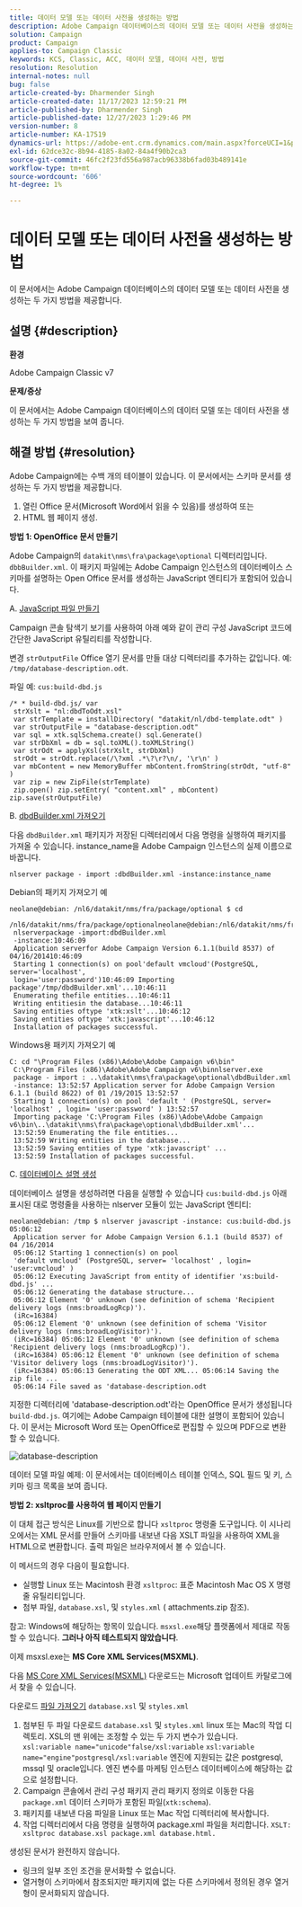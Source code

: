 ```yaml
---
title: 데이터 모델 또는 데이터 사전을 생성하는 방법
description: Adobe Campaign 데이터베이스의 데이터 모델 또는 데이터 사전을 생성하는 방법을 알아봅니다.
solution: Campaign
product: Campaign
applies-to: Campaign Classic
keywords: KCS, Classic, ACC, 데이터 모델, 데이터 사전, 방법
resolution: Resolution
internal-notes: null
bug: false
article-created-by: Dharmender Singh
article-created-date: 11/17/2023 12:59:21 PM
article-published-by: Dharmender Singh
article-published-date: 12/27/2023 1:29:46 PM
version-number: 8
article-number: KA-17519
dynamics-url: https://adobe-ent.crm.dynamics.com/main.aspx?forceUCI=1&pagetype=entityrecord&etn=knowledgearticle&id=9e036b1c-4985-ee11-8179-6045bd0063aa
exl-id: 62dce32c-8b94-4185-8a02-84a4f90b2ca3
source-git-commit: 46fc2f23fd556a987acb96338b6fad03b489141e
workflow-type: tm+mt
source-wordcount: '606'
ht-degree: 1%

---
```


# 데이터 모델 또는 데이터 사전을 생성하는 방법


이 문서에서는 Adobe Campaign 데이터베이스의 데이터 모델 또는 데이터 사전을 생성하는 두 가지 방법을 제공합니다.

## 설명 {#description}


<b>환경</b>

Adobe Campaign Classic v7

<b>문제/증상</b>

이 문서에서는 Adobe Campaign 데이터베이스의 데이터 모델 또는 데이터 사전을 생성하는 두 가지 방법을 보여 줍니다.


## 해결 방법 {#resolution}


Adobe Campaign에는 수백 개의 테이블이 있습니다. 이 문서에서는 스키마 문서를 생성하는 두 가지 방법을 제공합니다.

1. 열린 Office 문서(Microsoft Word에서 읽을 수 있음)를 생성하여 또는
2. HTML 웹 페이지 생성.


<b>방법 1: OpenOffice 문서 만들기</b>

Adobe Campaign의 `datakit\nms\fra\package\optional` 디렉터리입니다. `dbbBuilder.xml`. 이 패키지 파일에는 Adobe Campaign 인스턴스의 데이터베이스 스키마를 설명하는 Open Office 문서를 생성하는 JavaScript 엔티티가 포함되어 있습니다.

A. <u>JavaScript 파일 만들기</u>

Campaign 콘솔 탐색기 보기를 사용하여 아래 예와 같이 관리 구성 JavaScript 코드에 간단한 JavaScript 유틸리티를 작성합니다.

변경 `strOutputFile` Office 열기 문서를 만들 대상 디렉터리를 추가하는 값입니다. 예: `/tmp/database-description.odt`.

파일 예: `cus:build-dbd.js`


```
/* * build-dbd.js/ var
 strXslt = "nl:dbdToOdt.xsl"
 var strTemplate = installDirectory( "datakit/nl/dbd-template.odt" )
 var strOutputFile = "database-description.odt"
 var sql = xtk.sqlSchema.create() sql.Generate()
 var strDbXml = db = sql.toXML().toXMLString()
 var strOdt = applyXsl(strXslt, strDbXml)
 strOdt = strOdt.replace(/\?xml .*\?\r?\n/, '\r\n' )
 var mbContent = new MemoryBuffer mbContent.fromString(strOdt, "utf-8" )
 var zip = new ZipFile(strTemplate)
 zip.open() zip.setEntry( "content.xml" , mbContent) zip.save(strOutputFile)
```


B. <u>dbdBuilder.xml 가져오기</u>

다음 `dbdBuilder.xml` 패키지가 저장된 디렉터리에서 다음 명령을 실행하여 패키지를 가져올 수 있습니다. instance_name을 Adobe Campaign 인스턴스의 실제 이름으로 바꿉니다.

`nlserver package - import :dbdBuilder.xml -instance:instance_name`

Debian의 패키지 가져오기 예


```
neolane@debian: /nl6/datakit/nms/fra/package/optional $ cd
 /nl6/datakit/nms/fra/package/optionalneolane@debian:/nl6/datakit/nms/fra/package/optional$
 nlserverpackage -import:dbdBuilder.xml
 -instance:10:46:09
 Application serverfor Adobe Campaign Version 6.1.1(build 8537) of 04/16/201410:46:09
 Starting 1 connection(s) on pool'default vmcloud'(PostgreSQL, server='localhost',
 login='user:password')10:46:09 Importing package'/tmp/dbdBuilder.xml'...10:46:11
 Enumerating thefile entities...10:46:11
 Writing entitiesin the database...10:46:11
 Saving entities oftype 'xtk:xslt'...10:46:12
 Saving entities oftype 'xtk:javascript'...10:46:12
 Installation of packages successful.
```


Windows용 패키지 가져오기 예


```
C: cd "\Program Files (x86)\Adobe\Adobe Campaign v6\bin"
 C:\Program Files (x86)\Adobe\Adobe Campaign v6\binnlserver.exe
 package - import : ..\datakit\nms\fra\package\optional\dbdBuilder.xml
 -instance: 13:52:57 Application server for Adobe Campaign Version 6.1.1 (build 8622) of 01 /19/2015 13:52:57
 Starting 1 connection(s) on pool 'default ' (PostgreSQL, server= 'localhost' , login= 'user:password' ) 13:52:57
 Importing package 'C:\Program Files (x86)\Adobe\Adobe Campaign v6\bin\..\datakit\nms\fra\package\optional\dbdBuilder.xml'...
 13:52:59 Enumerating the file entities...
 13:52:59 Writing entities in the database...
 13:52:59 Saving entities of type 'xtk:javascript' ...
 13:52:59 Installation of packages successful.
```


C. <u>데이터베이스 설명 생성</u>

데이터베이스 설명을 생성하려면 다음을 실행할 수 있습니다 `cus:build-dbd.js` 아래 표시된 대로 명령줄을 사용하는 nlserver 모듈이 있는 JavaScript 엔티티:


```
neolane@debian: /tmp $ nlserver javascript -instance: cus:build-dbd.js 05:06:12
 Application server for Adobe Campaign Version 6.1.1 (build 8537) of 04 /16/2014
 05:06:12 Starting 1 connection(s) on pool
 'default vmcloud' (PostgreSQL, server= 'localhost' , login= 'user:vmcloud' )
 05:06:12 Executing JavaScript from entity of identifier 'xs:build-dbd.js' ...
 05:06:12 Generating the database structure...
 05:06:12 Element '0' unknown (see definition of schema 'Recipient delivery logs (nms:broadLogRcp)').
 (iRc=16384)
 05:06:12 Element '0' unknown (see definition of schema 'Visitor delivery logs (nms:broadLogVisitor)').
 (iRc=16384) 05:06:12 Element '0' unknown (see definition of schema 'Recipient delivery logs (nms:broadLogRcp)').
 (iRc=16384) 05:06:12 Element '0' unknown (see definition of schema 'Visitor delivery logs (nms:broadLogVisitor)').
 (iRc=16384) 05:06:13 Generating the ODT XML... 05:06:14 Saving the zip file ...
 05:06:14 File saved as 'database-description.odt
```


지정한 디렉터리에 &#39;database-description.odt&#39;라는 OpenOffice 문서가 생성됩니다 `build-dbd.js`. 여기에는 Adobe Campaign 테이블에 대한 설명이 포함되어 있습니다. 이 문서는 Microsoft Word 또는 OpenOffice로 편집할 수 있으며 PDF으로 변환할 수 있습니다.

![database-description](https://helpx.adobe.com/content/dam/help/en/campaign/kb/generate-data-model/jcr%3acontent/main-pars/image/database-description.gif "database-description")

데이터 모델 파일 예제: 이 문서에서는 데이터베이스 테이블 인덱스, SQL 필드 및 키, 스키마 링크 목록을 보여 줍니다.

<b>방법 2: xsltproc를 사용하여 웹 페이지 만들기</b>

이 대체 접근 방식은 Linux를 기반으로 합니다 `xsltproc` 명령줄 도구입니다. 이 시나리오에서는 XML 문서를 만들어 스키마를 내보낸 다음 XSLT 파일을 사용하여 XML을 HTML으로 변환합니다. 출력 파일은 브라우저에서 볼 수 있습니다.

이 메서드의 경우 다음이 필요합니다.

- 실행할 Linux 또는 Macintosh 환경 `xsltproc`: 표준 Macintosh Mac OS X 명령줄 유틸리티입니다.
- 첨부 파일, `database.xsl`, 및 `styles.xml` ( attachments.zip 참조).


참고: Windows에 해당하는 항목이 있습니다. `msxsl.exe`해당 플랫폼에서 제대로 작동할 수 있습니다. <b>그러나 아직 테스트되지 않았습니다</b>.

이제 msxsl.exe는 <b>MS Core XML Services(MSXML)</b>.

다음 [MS Core XML Services(MSXML)](https://www.catalog.update.microsoft.com/Search.aspx?q=Microsoft%20Core%20XML%20Services%20%28MSXML%29%204.0) 다운로드는 Microsoft 업데이트 카탈로그에서 찾을 수 있습니다.

다운로드
[파일 가져오기](https://helpx.adobe.com/content/dam/help/en/campaign/kb/generate-data-model/jcr:content/main-pars/download_123504941/attachments.zip "attachments.zip")
`database.xsl` 및 `styles.xml`

1. 첨부된 두 파일 다운로드 `database.xsl` 및 `styles.xml` linux 또는 Mac의 작업 디렉토리. XSL의 맨 위에는 조정할 수 있는 두 가지 변수가 있습니다.<br>    `xsl:variable name="unicode"false/xsl:variable`
   `xsl:variable name="engine"postgresql/xsl:variable`
엔진에 지원되는 값은 postgresql, mssql 및 oracle입니다. 엔진 변수를 마케팅 인스턴스 데이터베이스에 해당하는 값으로 설정합니다.
2. Campaign 콘솔에서 관리 구성 패키지 관리 패키지 정의로 이동한 다음 `package.xml` 데이터 스키마가 포함된 파일(`xtk:schema`).
3. 패키지를 내보낸 다음 파일을 Linux 또는 Mac 작업 디렉터리에 복사합니다.
4. 작업 디렉터리에서 다음 명령을 실행하여 package.xml 파일을 처리합니다. `XSLT: xsltproc database.xsl package.xml database.html.`


생성된 문서가 완전하지 않습니다.

- 링크의 일부 조인 조건을 문서화할 수 없습니다.
- 열거형이 스키마에서 참조되지만 패키지에 없는 다른 스키마에서 정의된 경우 열거형이 문서화되지 않습니다.
